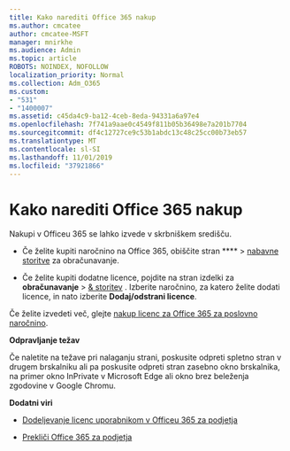 ```yaml
---
title: Kako narediti Office 365 nakup
ms.author: cmcatee
author: cmcatee-MSFT
manager: mnirkhe
ms.audience: Admin
ms.topic: article
ROBOTS: NOINDEX, NOFOLLOW
localization_priority: Normal
ms.collection: Adm_O365
ms.custom:
- "531"
- "1400007"
ms.assetid: c45da4c9-ba12-4ceb-8eda-94331a6a97e4
ms.openlocfilehash: 7f741a9aae0c4549f811b05b36498e7a201b7704
ms.sourcegitcommit: df4c12727ce9c53b1abdc13c48c25cc00b73eb57
ms.translationtype: MT
ms.contentlocale: sl-SI
ms.lasthandoff: 11/01/2019
ms.locfileid: "37921866"
---
```

# <a name="how-to-make-an-office-365-purchase"></a>Kako narediti Office 365 nakup

Nakupi v Officeu 365 se lahko izvede v skrbniškem središču.
  
- Če želite kupiti naročnino na Office 365, obiščite stran **** \> [nabavne storitve](https://go.microsoft.com/fwlink/p/?linkid=868433) za obračunavanje.

- Če želite kupiti dodatne licence, pojdite na stran izdelki za **obračunavanje** \> [& storitev](https://go.microsoft.com/fwlink/p/?linkid=842054) . Izberite naročnino, za katero želite dodati licence, in nato izberite **Dodaj/odstrani licence**.
  
Če želite izvedeti več, glejte [nakup licenc za Office 365 za poslovno naročnino](https://docs.microsoft.com/office365/admin/subscriptions-and-billing/buy-licenses).

**Odpravljanje težav**

Če naletite na težave pri nalaganju strani, poskusite odpreti spletno stran v drugem brskalniku ali pa poskusite odpreti stran zasebno okno brskalnika, na primer okno InPrivate v Microsoft Edge ali okno brez beleženja zgodovine v Google Chromu. 

**Dodatni viri**
  
- [Dodeljevanje licenc uporabnikom v Officeu 365 za podjetja](https://docs.microsoft.com/office365/admin/subscriptions-and-billing/assign-licenses-to-users)

- [Prekliči Office 365 za podjetja](https://docs.microsoft.com/office365/admin/subscriptions-and-billing/cancel-your-subscription)